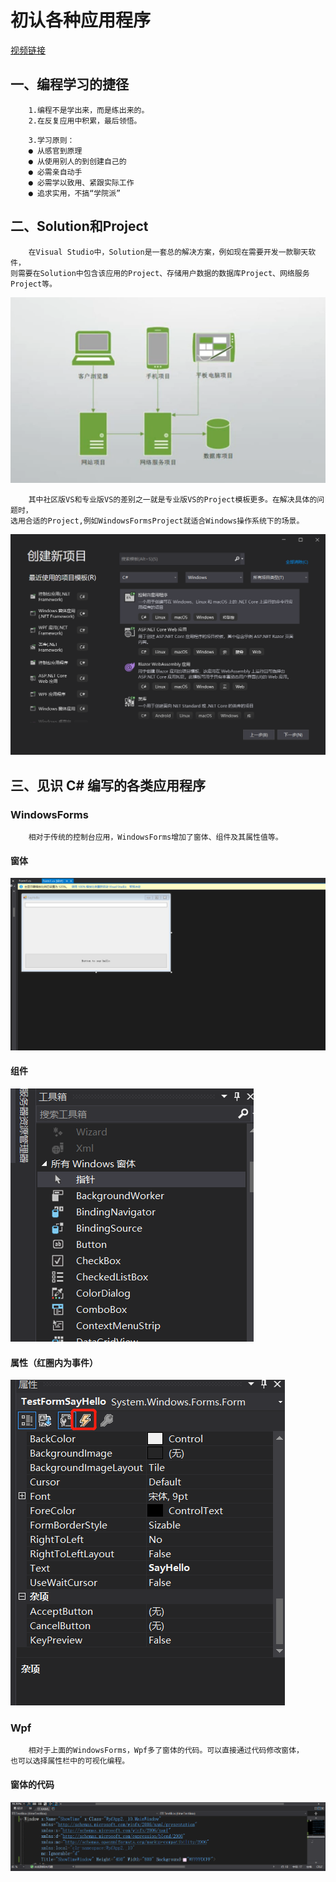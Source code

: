 # 初认各种应用程序
[视频链接](https://www.bilibili.com/video/BV1wx411K7rb?p=2)
## 一、编程学习的捷径
```
    1.编程不是学出来，而是练出来的。
    2.在反复应用中积累，最后领悟。
```
```
    3.学习原则：
    ● 从感官到原理
    ● 从使用别人的到创建自己的
    ● 必需亲自动手
    ● 必需学以致用、紧跟实际工作
    ● 追求实用，不搞“学院派”
```
## 二、Solution和Project
```
    在Visual Studio中，Solution是一套总的解决方案，例如现在需要开发一款聊天软件，
则需要在Solution中包含该应用的Project、存储用户数据的数据库Project、网络服务Project等。
```
![image](https://github.com/sumo123456789/CSharpLanguage/blob/main/image/1.1.png)
```
    其中社区版VS和专业版VS的差别之一就是专业版VS的Project模板更多。在解决具体的问题时，
选用合适的Project,例如WindowsFormsProject就适合Windows操作系统下的场景。
```
![image](https://github.com/sumo123456789/CSharpLanguage/blob/main/image/1.2.png)
## 三、见识 C# 编写的各类应用程序
### WindowsForms
```
    相对于传统的控制台应用，WindowsForms增加了窗体、组件及其属性值等。
```
#### 窗体
![image](https://github.com/sumo123456789/CSharpLanguage/blob/main/image/1.3.png)
#### 组件
![image](https://github.com/sumo123456789/CSharpLanguage/blob/main/image/1.4.png)
#### 属性（红圈内为事件）
![image](https://github.com/sumo123456789/CSharpLanguage/blob/main/image/1.5.png)
### Wpf
```
    相对于上面的WindowsForms，Wpf多了窗体的代码。可以直接通过代码修改窗体，
也可以选择属性栏中的可视化编程。
```
#### 窗体的代码
![image](https://github.com/sumo123456789/CSharpLanguage/blob/main/image/1.6.png)

